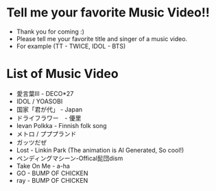 # Tell me your favorite Music Video!!
- Thank you for coming :)
- Please tell me your favorite title and singer of a music video.
- For example (TT - TWICE, IDOL - BTS)

# List of Music Video
- 愛言葉Ⅲ - DECO*27
- IDOL / YOASOBI
- 国家「君が代」 - Japan
- ドライフラワー　- 優里
- Ievan Polkka - Finnish folk song
- メトロ / プププランド
- ガッツだぜ
- Lost - Linkin Park (The animation is AI Generated, So cool!)
- ペンディングマシーン-Offical髭団dism
- Take On Me - a-ha
- GO - BUMP OF CHICKEN
- ray - BUMP OF CHICKEN
